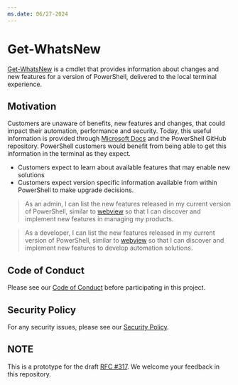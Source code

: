 ```yaml
---
ms.date: 06/27-2024
---
```

# Get-WhatsNew

[Get-WhatsNew][04] is a cmdlet that provides information about changes and new features for a
version of PowerShell, delivered to the local terminal experience.

## Motivation

Customers are unaware of benefits, new features and changes, that could impact their automation,
performance and security. Today, this useful information is provided through [Microsoft Docs][01]
and the PowerShell GitHub repository. PowerShell customers would benefit from being able to get this
information in the terminal as they expect.

- Customers expect to learn about available features that may enable new solutions
- Customers expect version specific information available from within PowerShell to make upgrade
  decisions.

> As an admin,
> I can list the new features released in my current version of PowerShell, similar to [webview][02]
> so that I can discover and implement new features in managing my products.

> As a developer,
> I can list the new features released in my current version of PowerShell, similar to [webview][02]
> so that I can discover and implement new features to develop automation solutions.

## Code of Conduct

Please see our [Code of Conduct](.github/CODE_OF_CONDUCT.md) before participating in this project.

## Security Policy

For any security issues, please see our [Security Policy](.github/SECURITY.md).

## NOTE

This is a prototype for the draft [RFC #317][03]. We welcome your feedback in this repository.

<!-- link references -->
[01]: https://docs.microsoft.com/powershell/scripting/whats-new/what-s-new-in-powershell-70
[02]: https://docs.microsoft.com/powershell/scripting/whats-new/what-s-new-in-powershell-72
[03]: https://github.com/PowerShell/PowerShell-RFC/pull/317
[04]: https://github.com/PowerShell/WhatsNew
